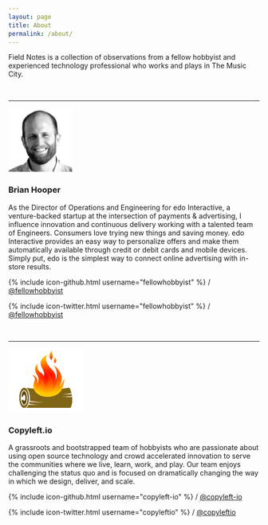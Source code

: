 ```yaml
---
layout: page
title: About
permalink: /about/
---
```


Field Notes is a collection of observations from a fellow hobbyist and experienced
technology professional who works and plays in The Music City.

<br>
<hr>
<img src="/img/brian.hooper.png" height="128" width="128">
<br>
<h3>Brian Hooper</h3>

As the Director of Operations and Engineering for edo Interactive, a venture-backed
startup at the intersection of payments & advertising, I influence innovation and
continuous delivery working with a talented team of Engineers.  Consumers love
trying new things and saving money. edo Interactive provides an easy way to
personalize offers and make them automatically available through credit or debit
cards and mobile devices.  Simply put, edo is the simplest way to connect online
advertising with in-store results.

{% include icon-github.html username="fellowhobbyist" %} /
[@fellowhobbyist](https://github.com/fellowhobbyist)

{% include icon-twitter.html username="fellowhobbyist" %} /
[@fellowhobbyist](https://twitter.com/fellowhobbyist)

<br>
<hr>
<img src="/img/copyleft.png" height="128" width="150">
<br>
<h3>Copyleft.io</h3>

A grassroots and bootstrapped team of hobbyists who are passionate about using
open source technology and crowd accelerated innovation to serve the communities
where we live, learn, work, and play. Our team enjoys challenging the status quo
and is focused on dramatically changing the way in which we design, deliver, and scale.

{% include icon-github.html username="copyleft-io" %} /
[@copyleft-io](https://github.com/copyleft-io)

{% include icon-twitter.html username="copyleftio" %} /
[@copyleftio](https://twitter.com/copyleftio)
